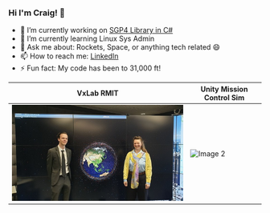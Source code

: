 ### Hi I'm Craig! 👋



- 🔭 I’m currently working on [SGP4 Library in C#](https://github.com/Raggey/satellite-cs) 
- 🌱 I’m currently learning Linux Sys Admin
- 💬 Ask me about: Rockets, Space, or anything tech related 😄 
- 📫 How to reach me: [LinkedIn](https://www.linkedin.com/in/craig-robinson-a808bb146/) 
- ⚡ Fun fact: My code has been to 31,000 ft! 


<!--
**Raggey/raggey** is a ✨ _special_ ✨ repository because its `README.md` (this file) appears on your GitHub profile.

Here are some ideas to get you started:

- 🔭 I’m currently working on ...
- 🌱 I’m currently learning ...
- 👯 I’m looking to collaborate on ...
- 🤔 I’m looking for help with ...
- 💬 Ask me about ...
- 📫 How to reach me: ...
- 😄 Pronouns: ...
- ⚡ Fun fact: ...
-->

| VxLab RMIT  | Unity Mission Control Sim |
| ------------- | ------------- |
|![Image 1](https://github.com/Raggey/SMCP-Public/blob/master/Craig-Gail-VxLab-500px.jpg)  | ![Image 2](https://github.com/Raggey/Mission_Control_Project/blob/master/Scene_Image_20-500px.png)|



